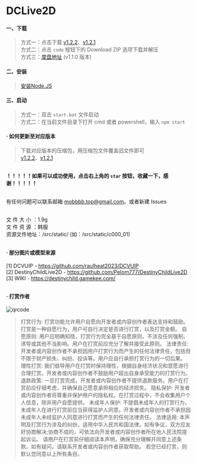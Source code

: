 # DCLive2D

#### 一、下载
 > 方式一：点击下载 [v1.2.2](https://github.com/Mobbbb/DCLive2D/archive/refs/tags/v1.2.2.zip)、[v1.2.1](https://github.com/Mobbbb/DCLive2D/archive/refs/tags/v1.2.1.zip)<br />
 > 方式二：点击 ```code``` 按钮下的 Download ZIP 选项下载并解压<br />
 > 方式三：[度盘地址](https://pan.baidu.com/s/1DPawE6L0-TxGjc0Gxv2r1Q?pwd=dc23) (v1.1.0 版本)

#### 二、安装
 > [安装Node.JS](https://nodejs.org/en/)

#### 三、启动
 > 方式一：双击 ```start.bat``` 文件启动<br />
 > 方式二：在当前文件目录下打开 cmd 或者 powershell，输入 ```npm start```
 
#### · 如何更新至对应版本
 > 下载对应版本的压缩包，用压缩包文件覆盖旧文件即可<br />
 > [v1.2.2](https://github.com/Mobbbb/DCLive2D/releases/download/v1.2.2/DCLive2D-without-static.zip)、[v1.2.1](https://github.com/Mobbbb/DCLive2D/releases/download/v1.2.1/DCLive2D-without-static.zip)

##

#### ！！！！！如果可以成功使用，点击右上角的 ```star``` 按钮，收藏一下，感谢！！！！！

##
有任何问题可以联系邮箱 mobbbb.top@gmail.com。或者新建 Issues

##
文 件 大 小 ：1.9g<br />
文 件 资 源 ：韩服<br />
资源文件地址：/src/static/ (如：/src/static/c000_01)

##
#### · 部分图片或模型来源
[1] DCVUIP - https://github.com/raulheat2023/DCVUIP<br />
[2] DestinyChildLive2D - https://github.com/Pelom777/DestinyChildLive2D<br />
[3] WIKI - https://destinychild.gamekee.com/

##
#### · 打赏作者
![qrcode](https://mobbbb.top/resource/icon/qrcode.min.jpg)

> 打赏行为: 打赏功能允许用户自愿向开发者或内容创作者表达支持和鼓励。打赏是一种自愿行为，用户可自行决定是否进行打赏，以及打赏金额。
> 自愿原则: 用户应明确知晓，打赏行为完全基于自愿原则，不涉及任何强制、诱导或其他不当影响。用户在打赏前应充分了解并接受此原则。
> 法律责任: 开发者或内容创作者不承担因用户打赏行为而产生的任何法律责任，包括但不限于财产损失、纠纷、投诉等。用户应自行承担打赏行为的一切后果。
> 理性打赏: 我们倡导用户在打赏时保持理性，根据自身经济状况和意愿进行合理打赏。开发者或内容创作者不鼓励用户超出自身承受能力的打赏行为。
> 退款政策: 一旦打赏完成，开发者或内容创作者不提供退款服务。用户在打赏前应仔细考虑，并确保自己愿意承担相应的经济损失。
> 隐私保护: 开发者或内容创作者将尊重并保护用户的隐私权。在打赏过程中，不会收集用户个人信息，除非用户自愿提供。
> 未成年人保护: 不提倡未成年人的打赏行为，未成年人在进行打赏前应当获得监护人同意。开发者或内容创作者不承担因未成年人未经监护人同意进行打赏而产生的任何法律责任。
> 法律适用: 本声明及打赏行为涉及的纠纷，适用中华人民共和国法律。如有争议，双方应友好协商解决;协商不成的，可依法向开发者或内容创作者所在地人民法院提起诉讼。
> 请用户在打赏前仔细阅读本声明，确保充分理解并同意上述条款。如有疑问，请联系开发者或内容创作者获取帮助。
> 若您已经打赏，则默认您同意以上所有条目。
